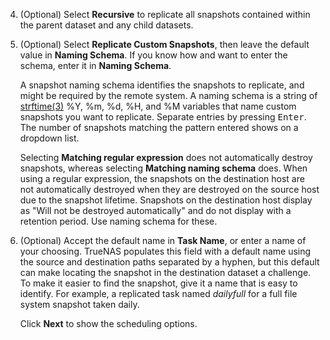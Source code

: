 &NewLine;

4. (Optional) Select **Recursive** to replicate all snapshots contained within the parent dataset and any child datasets.

5. (Optional) Select **Replicate Custom Snapshots**, then leave the default value in **Naming Schema**.
   If you know how and want to enter the schema, enter it in **Naming Schema**.
   
   A snapshot naming schema identifies the snapshots to replicate, and might be required by the remote system.
   A naming schema is a string of [strftime(3)](https://man7.org/linux/man-pages/man3/strftime.3.html) %Y, %m, %d, %H, and %M variables that name custom snapshots you want to replicate.
   Separate entries by pressing <kbd>Enter</kbd>. The number of snapshots matching the pattern entered shows on a dropdown list.

   Selecting **Matching regular expression** does not automatically destroy snapshots, whereas selecting **Matching naming schema** does.
   When using a regular expression, the snapshots on the destination host are not automatically destroyed when they are destroyed on the source host due to the snapshot lifetime.
   Snapshots on the destination host display as "Will not be destroyed automatically" and do not display with a retention period.
   Use naming schema for these.

6. (Optional) Accept the default name in **Task Name**, or enter a name of your choosing.
   TrueNAS populates this field with a default name using the source and destination paths separated by a hyphen, but this default can make locating the snapshot in the destination dataset a challenge.
   To make it easier to find the snapshot, give it a name that is easy to identify. For example, a replicated task named *dailyfull* for a full file system snapshot taken daily.

   Click **Next** to show the scheduling options.
